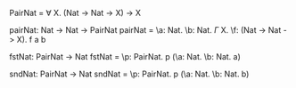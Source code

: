 PairNat = $\forall$ X. (Nat -> Nat -> X) -> X

pairNat: Nat -> Nat -> PairNat
pairNat = \a: Nat. \b: Nat. $\Gamma$ X. \f: (Nat -> Nat -> X). f <X> a b

fstNat: PairNat -> Nat
fstNat = \p: PairNat. p <Nat> (\a: Nat. \b: Nat. a)

sndNat: PairNat -> Nat
sndNat = \p: PairNat. p <Nat> (\a: Nat. \b: Nat. b)
